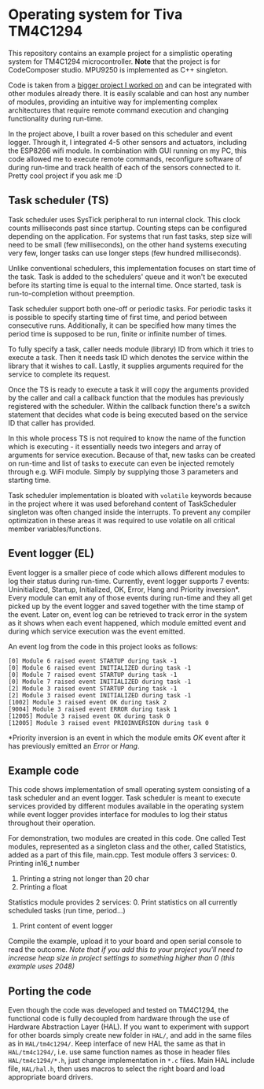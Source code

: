 Operating system for Tiva TM4C1294
======================

This repository contains an example project for a simplistic operating system for TM4C1294 microcontroller. __Note__ that the project is for CodeComposer studio. MPU9250 is implemented as C++ singleton.

Code is taken from a [bigger project I worked on](https://github.com/vedranMv/roverRPi3)  and can be integrated with other modules already there. It is easily scalable and can host any number of modules, providing an intuitive way for implementing complex architectures that require remote command execution and changing functionality during run-time.

In the project above, I built a rover based on this scheduler and event logger. Through it, I integrated 4-5 other sensors and actuators, including the ESP8266 wifi module. In combination with GUI running on my PC, this code allowed me to execute remote commands, reconfigure software of during run-time and track health of each of the sensors connected to it. Pretty cool project if you ask me :D

## Task scheduler (TS)
Task scheduler uses SysTick peripheral to run internal clock. This clock counts milliseconds past since startup. Counting steps can be configured depending on the application. For systems that run fast tasks, step size will need to be small (few milliseconds), on the other hand systems executing very few, longer tasks can use longer steps (few hundred milliseconds).

Unlike conventional schedulers, this implementation focuses on start time of the task. Task is added to the schedulers' queue and it won't be executed before its starting time is equal to the internal time. Once started, task is run-to-completion without preemption.

Task scheduler support both one-off or periodic tasks. For periodic tasks it is possible to specify starting time of first time, and period between consecutive runs. Additionally, it can be specified how many times the period time is supposed to be run, finite or infinite number of times.

To fully specify a task, caller needs module (library) ID from which it tries to execute a task. Then it needs task ID which denotes the service within the library that it wishes to call. Lastly, it supplies arguments required for the service to complete its request.

Once the TS is ready to execute a task it will copy the arguments provided by the caller and call a callback function that the modules has previously registered with the scheduler. Within the callback function there's a switch statement that decides what code is being executed based on the service ID that caller has provided.

In this whole process TS is not required to know the name of the function which is executing - it essentially needs two integers and array of arguments for service execution. Because of that, new tasks can be created on run-time and list of tasks to execute can even be injected remotely through e.g. WiFi module. Simply by supplying those 3 parameters and starting time.

Task scheduler implementation is bloated with ``volatile`` keywords because in the project where it was used beforehand content of TaskScheduler singleton was often changed inside the interrupts. To prevent any compiler optimization in these areas it was required to use volatile on all critical member variables/functions.

## Event logger (EL)
Event logger is a smaller piece of code which allows different modules to log their status during run-time. Currently, event logger supports 7 events: Uninitialized, Startup, Initialized, OK, Error, Hang and Priority inversion\*. Every module can emit any of those events during run-time and they all get picked up by the event logger and saved together with the time stamp of the event. Later on, event log can be retrieved to track error in the system as it shows when each event happened, which module emitted event and during which service execution was the event emitted.

An event log from the code in this project looks as follows:

``[0] Module 6 raised event STARTUP during task -1 ``
<br/>
``[0] Module 6 raised event INITIALIZED during task -1``
<br/>
``[0] Module 7 raised event STARTUP during task -1 ``
<br/>
``[0] Module 7 raised event INITIALIZED during task -1 ``
<br/>
``[2] Module 3 raised event STARTUP during task -1 ``
<br/>
``[2] Module 3 raised event INITIALIZED during task -1 ``
<br/>
``[1002] Module 3 raised event OK during task 2 ``
<br/>
``[9004] Module 3 raised event ERROR during task 1 ``
<br/>
``[12005] Module 3 raised event OK during task 0 ``
<br/>
``[12005] Module 3 raised event PRIOINVERSION during task 0 ``

\*Priority inversion is an event in which the module emits *OK* event after it has previously emitted an *Error* or *Hang*.

## Example code
This code shows implementation of small operating system consisting of a task scheduler and an event logger. Task scheduler is meant to execute services provided by different modules available in the operating system while event logger provides interface for modules to log their status throughout their operation.

For demonstration, two modules are created in this code. One called Test modules, represented as a singleton class and the other, called Statistics, added as a part of this file, main.cpp. Test module offers 3 services:
0. Printing in16_t number
1. Printing a string not longer than 20 char
2. Printing a float

Statistics module provides 2 services:
0. Print statistics on all currently scheduled tasks (run time, period...)
1. Print content of event logger

Compile the example, upload it to your board and open serial console to read the outcome. *Note that if you add this to your project you'll need to increase heap size in project settings to something higher than 0 (this example uses 2048)*

## Porting the code

Even though the code was developed and tested on TM4C1294, the functional code is fully decoupled from hardware through the use of Hardware Abstraction Layer (HAL). If you want to experiment with support for other boards simply create new folder in ``HAL/``, and add in the same files as in ``HAL/tm4c1294/``. Keep interface of new HAL the same as that in ``HAL/tm4c1294/``, i.e. use same function names as those in header files ``HAL/tm4c1294/*.h``, just change implementation in ``*.c`` files. Main HAL include file, ``HAL/hal.h``, then uses macros to select the right board and load appropriate board drivers.
